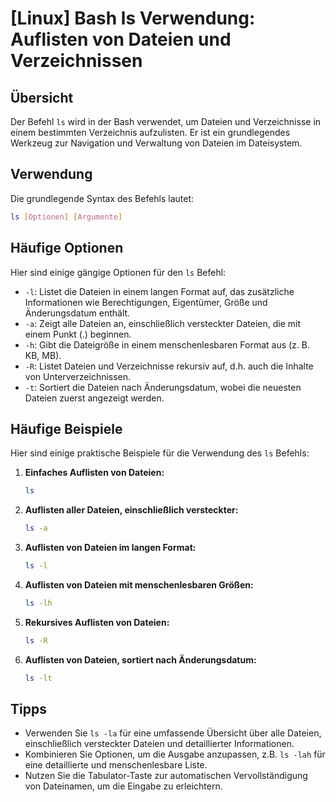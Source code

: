 # [Linux] Bash ls Verwendung: Auflisten von Dateien und Verzeichnissen

## Übersicht
Der Befehl `ls` wird in der Bash verwendet, um Dateien und Verzeichnisse in einem bestimmten Verzeichnis aufzulisten. Er ist ein grundlegendes Werkzeug zur Navigation und Verwaltung von Dateien im Dateisystem.

## Verwendung
Die grundlegende Syntax des Befehls lautet:

```bash
ls [Optionen] [Argumente]
```

## Häufige Optionen
Hier sind einige gängige Optionen für den `ls` Befehl:

- `-l`: Listet die Dateien in einem langen Format auf, das zusätzliche Informationen wie Berechtigungen, Eigentümer, Größe und Änderungsdatum enthält.
- `-a`: Zeigt alle Dateien an, einschließlich versteckter Dateien, die mit einem Punkt (.) beginnen.
- `-h`: Gibt die Dateigröße in einem menschenlesbaren Format aus (z. B. KB, MB).
- `-R`: Listet Dateien und Verzeichnisse rekursiv auf, d.h. auch die Inhalte von Unterverzeichnissen.
- `-t`: Sortiert die Dateien nach Änderungsdatum, wobei die neuesten Dateien zuerst angezeigt werden.

## Häufige Beispiele
Hier sind einige praktische Beispiele für die Verwendung des `ls` Befehls:

1. **Einfaches Auflisten von Dateien:**
   ```bash
   ls
   ```

2. **Auflisten aller Dateien, einschließlich versteckter:**
   ```bash
   ls -a
   ```

3. **Auflisten von Dateien im langen Format:**
   ```bash
   ls -l
   ```

4. **Auflisten von Dateien mit menschenlesbaren Größen:**
   ```bash
   ls -lh
   ```

5. **Rekursives Auflisten von Dateien:**
   ```bash
   ls -R
   ```

6. **Auflisten von Dateien, sortiert nach Änderungsdatum:**
   ```bash
   ls -lt
   ```

## Tipps
- Verwenden Sie `ls -la` für eine umfassende Übersicht über alle Dateien, einschließlich versteckter Dateien und detaillierter Informationen.
- Kombinieren Sie Optionen, um die Ausgabe anzupassen, z.B. `ls -lah` für eine detaillierte und menschenlesbare Liste.
- Nutzen Sie die Tabulator-Taste zur automatischen Vervollständigung von Dateinamen, um die Eingabe zu erleichtern.